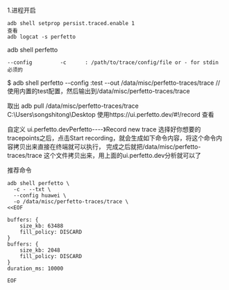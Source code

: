 

1.进程开启
```
adb shell setprop persist.traced.enable 1
查看
adb logcat -s perfetto
```
adb shell perfetto
```
--config         -c      : /path/to/trace/config/file or - for stdin 必须的
```

$ adb shell perfetto --config :test --out /data/misc/perfetto-traces/trace 
//使用内置的test配置，然后输出到/data/misc/perfetto-traces/trace

取出
adb pull /data/misc/perfetto-traces/trace  C:\Users\songshitong\Desktop
使用https://ui.perfetto.dev/#!/record 查看



自定义
ui.perfetto.devPerfetto----》Record new trace
选择好你想要的tracepoints之后，点击Start recording，就会生成如下命令内容，将这个命令内容拷贝出来直接在终端就可以执行，
完成之后就把/data/misc/perfetto-traces/trace 这个文件拷贝出来，用上面的ui.perfetto.dev分析就可以了

推荐命令
```
adb shell perfetto \
  -c - --txt \
  --config huawei \
  -o /data/misc/perfetto-traces/trace \
<<EOF

buffers: {
    size_kb: 63488
    fill_policy: DISCARD
}
buffers: {
    size_kb: 2048
    fill_policy: DISCARD
}
duration_ms: 10000

EOF
```